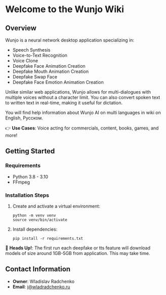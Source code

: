 # Welcome to the Wunjo Wiki

## Overview

Wunjo is a neural network desktop application specializing in:

- Speech Synthesis
- Voice-to-Text Recognition
- Voice Clone
- Deepfake Face Animation Creation
- Deepfake Mouth Animation Creation
- Deepfake Swap Face
- Deepfake Face Emotion Animation Creation

Unlike similar web applications, Wunjo allows for multi-dialogues with multiple voices without a character limit. You can also convert spoken text to written text in real-time, making it useful for dictation.

You will find help information about Wunjo AI on multi languages in wiki on English, Русском. 

👉 **Use Cases**: Voice acting for commercials, content, books, games, and more!

## Getting Started

### Requirements

- Python 3.8 - 3.10
- FFmpeg

### Installation Steps

1. Create and activate a virtual environment:
    ```
    python -m venv venv
    source venv/bin/activate
    ```

2. Install dependencies:
    ```
    pip install -r requirements.txt
    ```

🚨 **Heads Up!**: The first run each deepfake or tts feature will download models of size around 1GB-5GB from application. This may take time.


## Contact Information

- **Owner**: Wladislav Radchenko
- **Email**: [i@wladradchenko.ru](mailto:i@wladradchenko.ru)